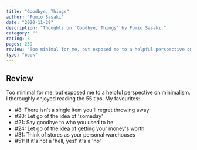 ```yaml
---
title: "Goodbye, Things"
author: "Fumio Sasaki"
date: "2020-11-29"
description: "Thoughts on 'Goodbye, Things' by Fumio Sasaki."
category: ""
rating: 3
pages: 259
review: "Too minimal for me, but exposed me to a helpful perspective on minimalism. I thoroughly enjoyed reading the 55 tips. My favourites:<br/><br/><ul><li>#8: There isn't a single item you'll regret throwing away</li><li>#20: Let go of the idea of 'someday'</li><li>#21: Say goodbye to who you used to be</li><li>#24: Let go of the idea of getting your money's worth</li><li>#31: Think of stores as your personal warehouses</li><li>#51: If it's not a 'hell, yes!' it's a 'no'</li></ul>"
type: "book"
---
```


## Review

Too minimal for me, but exposed me to a helpful perspective on minimalism. I thoroughly enjoyed reading the 55 tips. My favourites:

- #8: There isn't a single item you'll regret throwing away
- #20: Let go of the idea of 'someday'
- #21: Say goodbye to who you used to be
- #24: Let go of the idea of getting your money's worth
- #31: Think of stores as your personal warehouses
- #51: If it's not a 'hell, yes!' it's a 'no'
